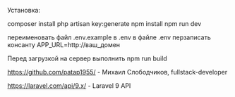 Установка:

composer install php artisan key:generate npm install npm run dev

переименовать файл .env.example в .env в файле .env перзаписать консанту APP_URL=http://ваш_домен

Перед загрузкой на сервер выполнить npm run build

https://github.com/patap1955/ - Михаил Слободчиков, fullstack-developer

https://laravel.com/api/9.x/ - Laravel 9 API
